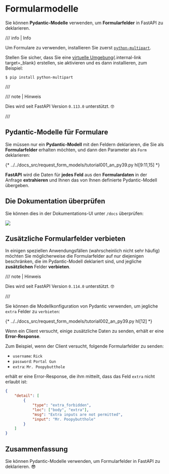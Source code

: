 # Formularmodelle

Sie können **Pydantic-Modelle** verwenden, um **Formularfelder** in FastAPI zu deklarieren.

/// info | Info

Um Formulare zu verwenden, installieren Sie zuerst <a href="https://github.com/Kludex/python-multipart" class="external-link" target="_blank">`python-multipart`</a>.

Stellen Sie sicher, dass Sie eine [virtuelle Umgebung](../virtual-environments.md){.internal-link target=_blank} erstellen, sie aktivieren und es dann installieren, zum Beispiel:

```console
$ pip install python-multipart
```

///

/// note | Hinweis

Dies wird seit FastAPI Version `0.113.0` unterstützt. 🤓

///

## Pydantic-Modelle für Formulare

Sie müssen nur ein **Pydantic-Modell** mit den Feldern deklarieren, die Sie als **Formularfelder** erhalten möchten, und dann den Parameter als `Form` deklarieren:

{* ../../docs_src/request_form_models/tutorial001_an_py39.py hl[9:11,15] *}

**FastAPI** wird die Daten für **jedes Feld** aus den **Formulardaten** in der Anfrage **extrahieren** und Ihnen das von Ihnen definierte Pydantic-Modell übergeben.

## Die Dokumentation überprüfen

Sie können dies in der Dokumentations-UI unter `/docs` überprüfen:

<div class="screenshot">
<img src="/img/tutorial/request-form-models/image01.png">
</div>

## Zusätzliche Formularfelder verbieten

In einigen speziellen Anwendungsfällen (wahrscheinlich nicht sehr häufig) möchten Sie möglicherweise die Formularfelder auf nur diejenigen beschränken, die im Pydantic-Modell deklariert sind, und jegliche **zusätzlichen** Felder **verbieten**.

/// note | Hinweis

Dies wird seit FastAPI Version `0.114.0` unterstützt. 🤓

///

Sie können die Modellkonfiguration von Pydantic verwenden, um jegliche `extra` Felder zu `verbieten`:

{* ../../docs_src/request_form_models/tutorial002_an_py39.py hl[12] *}

Wenn ein Client versucht, einige zusätzliche Daten zu senden, erhält er eine **Error-Response**.

Zum Beispiel, wenn der Client versucht, folgende Formularfelder zu senden:

* `username`: `Rick`
* `password`: `Portal Gun`
* `extra`: `Mr. Poopybutthole`

erhält er eine Error-Response, die ihm mitteilt, dass das Feld `extra` nicht erlaubt ist:

```json
{
    "detail": [
        {
            "type": "extra_forbidden",
            "loc": ["body", "extra"],
            "msg": "Extra inputs are not permitted",
            "input": "Mr. Poopybutthole"
        }
    ]
}
```

## Zusammenfassung

Sie können Pydantic-Modelle verwenden, um Formularfelder in FastAPI zu deklarieren. 😎
